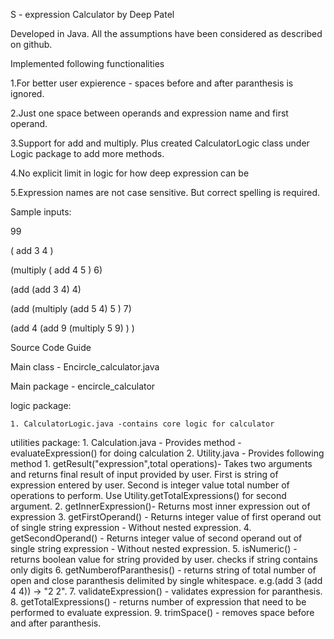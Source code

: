 S - expression Calculator  by Deep Patel 

Developed in Java.
All the assumptions have been considered as described on github. 

Implemented following functionalities

1.For better user expierence - spaces before and after paranthesis is ignored.

2.Just one space between operands and expression name and first operand.

3.Support for add and multiply. Plus created CalculatorLogic class under Logic package to add more methods.

4.No explicit limit in logic for how deep expression can be

5.Expression names are not case sensitive. But correct spelling is required.


Sample inputs:

99

(	add 3 4	)

(multiply ( add 4 5	) 6)

(add (add 3 4) 4)

(add (multiply (add 5 4) 5 ) 7)

(add 4 (add 9 (multiply 5 9)	) )
        
	
Source Code Guide

Main class - Encircle_calculator.java

Main package - encircle_calculator

logic package:

	1. CalculatorLogic.java -contains core logic for calculator
utilities package:
	1. Calculation.java - Provides method - evaluateExpression() for doing calculation
	2. Utility.java - Provides following method
			1. getResult("expression",total operations)- Takes two arguments and returns final result of input provided by user. First is string of expression entered by user. Second is integer value total number of operations to perform. Use Utility.getTotalExpressions() for second argument.
			2. getInnerExpression()- Returns most inner expression out of expression
			3. getFirstOperand() - Returns integer value of first operand out of single string expression - Without nested expression.
			4. getSecondOperand() - Returns integer value of second operand out of single string expression - Without nested expression.
			5. isNumeric() - returns boolean value for string provided by user. checks if string contains only digits
			6. getNumberofParanthesis() - returns string of total number of open and close paranthesis delimited by single whitespace. e.g.(add 3 (add 4 4)) -> "2 2".
			7. validateExpression() - validates expression for paranthesis.
			8. getTotalExpressions() - returns number of expression that need to be performed to evaluate expression.
			9. trimSpace() - removes space before and after paranthesis.


